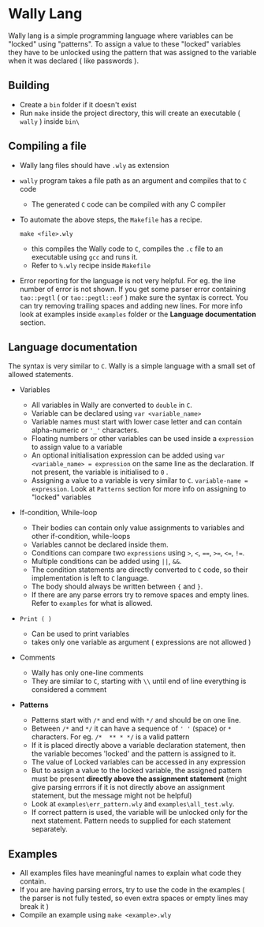 # Wally Lang

Wally lang is a simple programming language where variables can be "locked" using "patterns". To assign a value to these "locked" variables they have to be unlocked using the pattern that was assigned to the variable when it was declared ( like passwords ).

## Building

* Create a `bin` folder if it doesn't exist
* Run `make` inside the project directory, this will create an executable ( `wally` ) inside `bin\`

## Compiling a file

* Wally lang files should have `.wly` as extension

* `wally` program takes a file path as an argument and compiles that to `C` code
  * The generated `C` code can be compiled with any C compiler

* To automate the above steps, the `Makefile` has a recipe.

    ```make <file>.wly```

  * this compiles the Wally code to `C`, compiles the `.c` file to an executable using `gcc` and runs it.
  * Refer to `%.wly` recipe inside `Makefile`

* Error reporting for the language is not very helpful. For eg. the line number of error is not shown. If you get some parser error containing `tao::pegtl` ( or `tao::pegtl::eof` ) make sure the syntax is correct. You can try removing trailing spaces and adding new lines. For more info look at examples inside `examples` folder or the **Language documentation** section.


## Language documentation

The syntax is very similar to `C`. Wally is a simple language with a small set of allowed statements.

* Variables
  * All variables in Wally are converted to `double` in `C`.
  * Variable can be declared using `var <variable_name>`
  * Variable names must start with lower case letter and can contain alpha-numeric or `'_'` characters.
  * Floating numbers or other variables can be used inside a `expression` to assign value to a variable
  * An optional initialisation expression can be added using `var <variable_name> = expression` on the same line as the declaration. If not present, the variable is initialised to `0` .
  * Assigning a value to a variable is very similar to `C`. `variable-name = expression`. Look at `Patterns` section for more info on assigning to "locked" variables

* If-condition, While-loop
  * Their bodies can contain only value assignments to variables and other if-condition, while-loops
  * Variables cannot be declared inside them.
  * Conditions can compare two `expressions` using `>`, `<`, `==`, `>=`, `<=`, `!=`.
  * Multiple conditions can be added using `||`, `&&`.
  *  The condition statements are directly converted to `C` code, so their implementation is left to `C` language.
  *  The body should always be written between `{` and `}`.
  *  If there are any parse errors try to remove spaces and empty lines. Refer to `examples` for what is allowed.

* `Print ( )`
  * Can be used to print variables
  * takes only one variable as argument ( expressions are not allowed )

* Comments
  * Wally has only one-line comments
  * They are similar to `C`, starting with `\\` until end of line everything is considered a comment

* **Patterns**
  * Patterns start with `/*` and end with `*/` and should be on one line.
  * Between `/*` and `*/` it can have a sequence of `' '` (space) or `*` characters. For eg. `/*  ** * */` is a valid pattern
  * If it is placed directly above a variable declaration statement, then the variable becomes 'locked' and the pattern is assigned to it.
  * The value of Locked variables can be accessed in any expression
  * But to assign a value to the locked variable, the assigned pattern must be present **directly above the assignment statement** (might give parsing errrors if it is not directly above an assignment statement, but the message might not be helpful)
  * Look at `examples\err_pattern.wly` and `examples\all_test.wly`.
  * If correct pattern is used, the variable will be unlocked only for the next statement. Pattern needs to supplied for each statement separately.

## Examples

* All examples files have meaningful names to explain what code they contain.
* If you are having parsing errors, try to use the code in the examples ( the parser is not fully tested, so even extra spaces or empty lines may break it )
* Compile an example using `make <example>.wly`